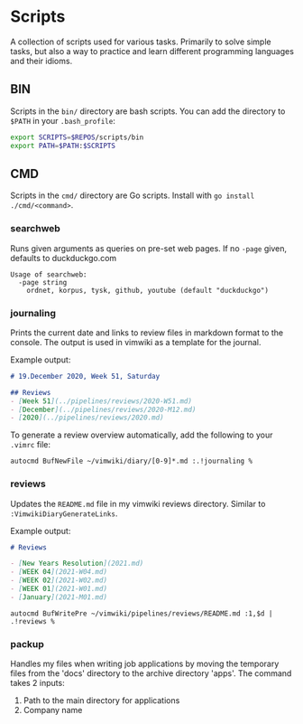 # Scripts
A collection of scripts used for various tasks. Primarily to solve
simple tasks, but also a way to practice and learn different programming
languages and their idioms.

## BIN
Scripts in the `bin/` directory are bash scripts. You can add the
directory to `$PATH` in your `.bash_profile`:
```bash
export SCRIPTS=$REPOS/scripts/bin
export PATH=$PATH:$SCRIPTS
```

## CMD
Scripts in the `cmd/` directory are Go scripts. Install with `go
install ./cmd/<command>`.

### searchweb
Runs given arguments as queries on pre-set web pages. If no `-page`
given, defaults to duckduckgo.com
```
Usage of searchweb:
  -page string
    ordnet, korpus, tysk, github, youtube (default "duckduckgo")
```

### journaling
Prints the current date and links to review files in markdown format to
the console. The output is used in vimwiki as a template for the
journal.

Example output:
```markdown
# 19.December 2020, Week 51, Saturday

## Reviews
- [Week 51](../pipelines/reviews/2020-W51.md)
- [December](../pipelines/reviews/2020-M12.md)
- [2020](../pipelines/reviews/2020.md)
```

To generate a review overview automatically, add the following to your
`.vimrc` file:
```vim
autocmd BufNewFile ~/vimwiki/diary/[0-9]*.md :.!journaling %
```

### reviews
Updates the `README.md` file in my vimwiki reviews directory.
Similar to `:VimwikiDiaryGenerateLinks`.

Example output:
```markdown
# Reviews

- [New Years Resolution](2021.md)
- [WEEK 04](2021-W04.md)
- [WEEK 02](2021-W02.md)
- [WEEK 01](2021-W01.md)
- [January](2021-M01.md)
```


```vim
autocmd BufWritePre ~/vimwiki/pipelines/reviews/README.md :1,$d | .!reviews %
```

### packup
Handles my files when writing job applications by moving the temporary
files from the 'docs' directory to the archive directory 'apps'.
The command takes 2 inputs:
1. Path to the main directory for applications
2. Company name

